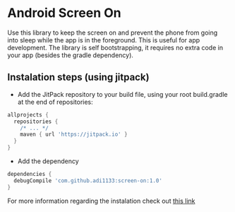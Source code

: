 # Android Screen On

Use this library to keep the screen on and prevent the phone from going into sleep while the app is in the foreground.
This is useful for app development. The library is self bootstrapping, it requires no extra code in your app (besides the gradle dependency).

## Instalation steps (using jitpack)
- Add the JitPack repository to your build file, using your root build.gradle at the end of repositories:
```groovy
allprojects {
  repositories {
    /* ... */
    maven { url 'https://jitpack.io' }
  }
}
```
- Add the dependency
```groovy
dependencies {
  debugCompile 'com.github.adi1133:screen-on:1.0'
}
```


For more information regarding the instalation check out [this link](https://jitpack.io/#adi1133/screen-on/1.0) 
